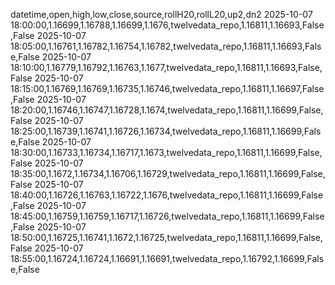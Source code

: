 datetime,open,high,low,close,source,rollH20,rollL20,up2,dn2
2025-10-07 18:00:00,1.16699,1.16788,1.16699,1.1676,twelvedata_repo,1.16811,1.16693,False,False
2025-10-07 18:05:00,1.16761,1.16782,1.16754,1.16782,twelvedata_repo,1.16811,1.16693,False,False
2025-10-07 18:10:00,1.16779,1.16792,1.16763,1.1677,twelvedata_repo,1.16811,1.16693,False,False
2025-10-07 18:15:00,1.16769,1.16769,1.16735,1.16746,twelvedata_repo,1.16811,1.16697,False,False
2025-10-07 18:20:00,1.16746,1.16747,1.16728,1.1674,twelvedata_repo,1.16811,1.16699,False,False
2025-10-07 18:25:00,1.16739,1.16741,1.16726,1.16734,twelvedata_repo,1.16811,1.16699,False,False
2025-10-07 18:30:00,1.16733,1.16734,1.16717,1.1673,twelvedata_repo,1.16811,1.16699,False,False
2025-10-07 18:35:00,1.1672,1.16734,1.16706,1.16729,twelvedata_repo,1.16811,1.16699,False,False
2025-10-07 18:40:00,1.16726,1.16763,1.16722,1.1676,twelvedata_repo,1.16811,1.16699,False,False
2025-10-07 18:45:00,1.16759,1.16759,1.16717,1.16726,twelvedata_repo,1.16811,1.16699,False,False
2025-10-07 18:50:00,1.16725,1.16741,1.1672,1.16725,twelvedata_repo,1.16811,1.16699,False,False
2025-10-07 18:55:00,1.16724,1.16724,1.16691,1.16691,twelvedata_repo,1.16792,1.16699,False,False
